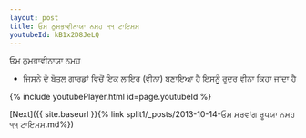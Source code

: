```yaml
---
layout: post
title: ਓਮ ਠੁਮਭਾਵੀਨਾਯਾ ਨਮਹ ੧੧ ਟਾਇਮਸ
youtubeId: kB1x2D8JeLQ
---
```

 
 
 ਓਮ ਠੁਮਭਾਵੀਨਾਯਾ ਨਮਹ  
 
 -  ਜਿਸਨੇ ਦੋ ਬੋਤਲ ਗਾਰਡਾਂ ਵਿਚੋਂ ਇਕ ਲਾਇਰ (ਵੀਨਾ) ਬਣਾਇਆ ਹੈ ਇਸਨੂੰ ਰੁਦਰ ਵੀਨਾ ਕਿਹਾ ਜਾਂਦਾ ਹੈ 
 
  
 
  
 
 
 
 
 
 


{% include youtubePlayer.html id=page.youtubeId %}
 
[Next]({{ site.baseurl }}{% link  split1/_posts/2013-10-14-ਓਮ ਸਰਵਾਂਗ ਰੂਪਯਾ ਨਮਹ ੧੧ ਟਾਇਮਸ.md%})
 
